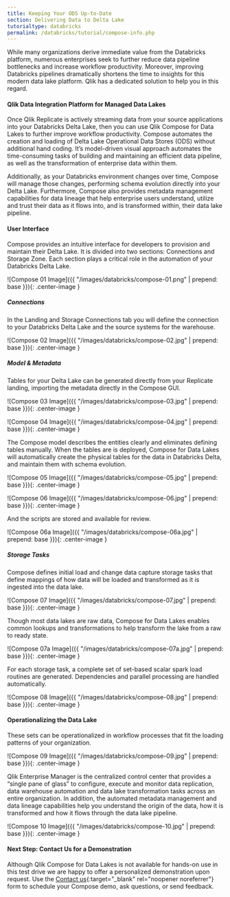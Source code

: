 ```yaml
---
title: Keeping Your ODS Up-to-Date
section: Delivering Data to Delta Lake
tutorialtype: databricks
permalink: /databricks/tutorial/compose-info.php
---
```


While many organizations derive immediate value from the Databricks platform, 
numerous enterprises seek to further reduce data pipeline bottlenecks and increase 
workflow productivity. Moreover, improving Databricks pipelines dramatically 
shortens the time to insights for this modern data lake platform. Qlik has a 
dedicated solution to help you in this regard.

#### Qlik Data Integration Platform for Managed Data Lakes

Once Qlik Replicate is actively streaming data from your source applications into your 
Databricks Delta Lake, then you can use Qlik Compose for Data Lakes to further 
improve workflow productivity. Compose automates the creation and loading of Delta 
Lake Operational Data Stores (ODS) without additional hand coding. It’s model-driven 
visual approach automates the time-consuming tasks of building and maintaining an 
efficient data pipeline, as well as the transformation of enterprise data within them. 

Additionally, as your Databricks environment changes over time, Compose will 
manage those changes, performing schema evolution directly into your Delta Lake. 
Furthermore, Compose also provides metadata management capabilities for data lineage 
that help enterprise users understand, utilize and trust their data as it flows into, 
and is transformed within, their data lake pipeline.

#### User Interface

Compose provides an intuitive interface for developers to provision and maintain 
their Delta Lake. It is divided into two sections: Connections and Storage Zone. 
Each section plays a critical role in the automation of your Databricks Delta Lake.

![Compose 01 Image]({{ "/images/databricks/compose-01.png" | prepend: base }}){: .center-image }

##### Connections

In the Landing and Storage Connections tab you will define the connection to your 
Databricks Delta Lake and the source systems for the warehouse. 

![Compose 02 Image]({{ "/images/databricks/compose-02.jpg" | prepend: base }}){: .center-image }

##### Model & Metadata

Tables for your Delta Lake can be generated directly from your Replicate landing, 
importing the metadata directly in the Compose GUI. 

![Compose 03 Image]({{ "/images/databricks/compose-03.jpg" | prepend: base }}){: .center-image }

![Compose 04 Image]({{ "/images/databricks/compose-04.jpg" | prepend: base }}){: .center-image }

The Compose model describes the entities clearly and eliminates defining tables 
manually. When the tables are is deployed, Compose for Data Lakes will automatically 
create the physical tables for the data in Databricks Delta, and maintain them 
with schema evolution.

![Compose 05 Image]({{ "/images/databricks/compose-05.jpg" | prepend: base }}){: .center-image }

![Compose 06 Image]({{ "/images/databricks/compose-06.jpg" | prepend: base }}){: .center-image }

And the scripts are stored and available for review.

![Compose 06a Image]({{ "/images/databricks/compose-06a.jpg" | prepend: base }}){: .center-image }


##### Storage Tasks

Compose defines initial load and change data capture storage tasks that define 
mappings of how data will be loaded and transformed as it is ingested into the 
data lake. 

![Compose 07 Image]({{ "/images/databricks/compose-07.jpg" | prepend: base }}){: .center-image }

Though most data lakes are raw data, Compose for Data Lakes enables common lookups 
and transformations to help transform the lake from a raw to ready state.

![Compose 07a Image]({{ "/images/databricks/compose-07a.jpg" | prepend: base }}){: .center-image }

For each storage task, a complete set of set-based scalar spark load routines 
are generated. Dependencies and parallel processing are handled automatically.

![Compose 08 Image]({{ "/images/databricks/compose-08.jpg" | prepend: base }}){: .center-image }


#### Operationalizing the Data Lake

These sets can be operationalized in workflow processes that fit the loading patterns 
of your organization.  

![Compose 09 Image]({{ "/images/databricks/compose-09.jpg" | prepend: base }}){: .center-image }


Qlik Enterprise Manager is the centralized control center that provides a 
“single pane of glass” to configure, execute and monitor data replication, 
data warehouse automation and data lake transformation tasks across an entire 
organization. In addition, the automated metadata management and data lineage 
capabilities help you understand the origin of the data, how it is transformed 
and how it flows through the data lake pipeline.

![Compose 10 Image]({{ "/images/databricks/compose-10.jpg" | prepend: base }}){: .center-image }

#### Next Step: Contact Us for a Demonstration

Although Qlik Compose for Data Lakes is not available for hands-on use in this test
drive we are happy to offer a personalized demonstration upon request. Use the
[Contact us](https://www.qlik.com/us/try-or-buy/buy-now?marketoAPIReason=19Q2_PCM_DI_GBL_ContactUsReplicateTestDrive_2452){:target="_blank" rel="noopener noreferrer"} 
form to schedule your Compose demo, ask questions, or send feedback.
